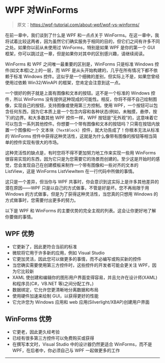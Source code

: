 # WPF 对WinForms

> 原文：<https://wpf-tutorial.com/about-wpf/wpf-vs-winforms/>

在前一章中，我们谈到了什么是 WPF 和一点点关于 WinForms。在这一章中，我将试着比较这两者，因为虽然它们确实服务于相同的目的，但它们之间有许多不同之处。如果你以前从未使用过 WinForms，特别是如果 WPF 是你的第一个 GUI 框架，你可以跳过这一章，但是如果你对其中的区别感兴趣，请继续阅读。

WinForms 和 WPF 之间唯一最重要的区别是，WinForms 只是标准 Windows 控件(如文本框)之上的一层，而 WPF 是从头开始构建的，几乎在所有情况下都不依赖于标准 Windows 控件。这似乎是一个细微的差别，但实际上不是，如果您曾经使用过依赖 Win32/WinAPI 的框架，您肯定会注意到这一点。

一个很好的例子就是上面有图像和文本的按钮。这不是一个标准的 Windows 控件，所以 WinForms 没有提供这种现成的可能性。相反，你将不得不自己绘制图像，实现自己的按钮，支持图像或使用第三方控制。使用 WPF，一个按钮可以包含任何东西，因为它本质上是一个包含内容和各种状态(例如，未触摸，悬停，按下)的边界。和大多数其他 WPF 控件一样，WPF 按钮是“无外观”的，这意味着它可以包含一系列其他控件。你想要一个带有图像和文本的按钮吗？只需在按钮内放置一个图像和一个 文本块（`TextBlock`）控件，就大功告成了！你根本无法从标准的 WinForms 控件中获得这种灵活性，这就是为什么像带有图像的按钮等相当简单的控件实现有很大的市场。

这种灵活性的缺点是，有时您将不得不更加努力地工作来实现一些用 WinForms 很容易实现的东西，因为它只是为您需要它的场景而创建的。至少这是开始时的感觉，您会发现自己在创建模板来制作一个带有图像和一些对齐的文本的 ListView，这是 WinForms ListViewItem 在一行代码中所做的事情。

这只是一个差异，但当你与 WPF 共事时，你会意识到这实际上是许多其他差异的潜在原因——WPF 只是以自己的方式做事，不管是好是坏。您不再局限于用 Windows 的方式做事，但是为了获得这种灵活性，当您真的只想用 Windows 的方式做事时，您需要付出更多的努力。

以下是 WPF 和 WinForms 的主要优势的完全主观的列表。这会让你更好地了解你要做的事情。

<input type="hidden" name="IL_IN_ARTICLE">

## WPF 优势

*   它更新了，因此更符合当前的标准
*   微软将它用于许多新的应用，例如 Visual Studio
*   它更加灵活，因此您可以做更多的事情，而不必编写或购买新的控件
*   当您确实需要使用第三方控件时，这些控件的开发者可能会更关注 WPF，因为它比较新
*   XAML 使创建和编辑你的图形用户界面变得容易，并且允许在设计师(XAML)和程序员(C#，VB.NET 等)之间分配工作。)
*   数据绑定，它允许您更清晰地分离数据和布局
*   使用硬件加速来绘制 GUI，以获得更好的性能
*   它允许您为 Windows 应用和 web 应用(Silverlight/XBAP)创建用户界面

## WinForms 优势

*   它更老，因此更久经考验
*   已经有很多第三方控件可以免费购买或获得
*   在撰写本文时，Visual Studio 中的设计器仍然更适合 WinForms，而不是 WPF，在后者中，你必须自己与 WPF 一起做更多的工作

* * *